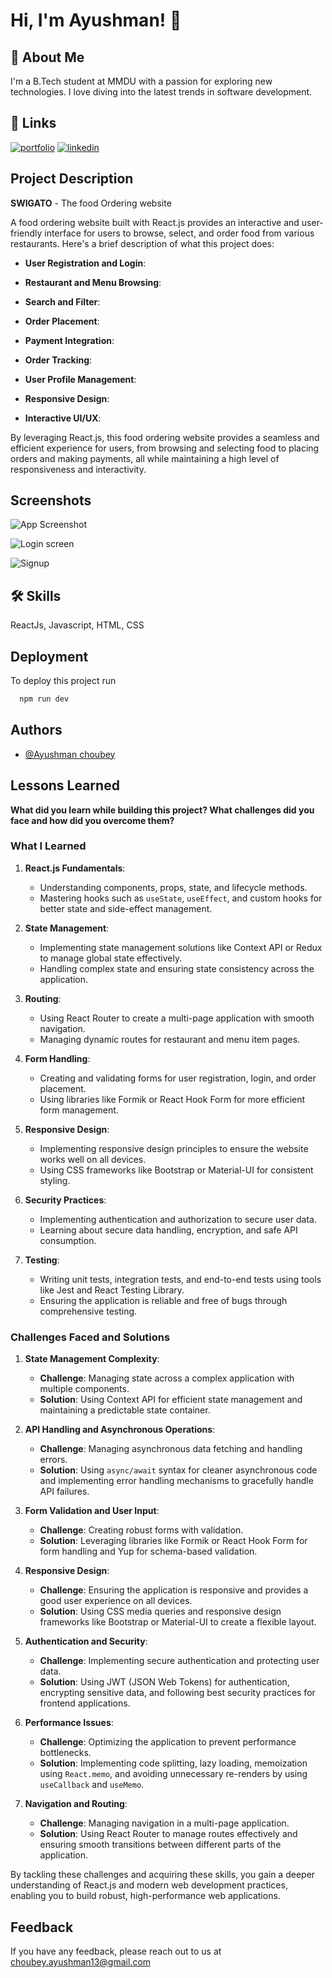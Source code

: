 # Hi, I'm Ayushman! 👋


## 🚀 About Me
I'm a B.Tech student at MMDU with a passion for exploring new technologies. I love diving into the latest trends in software development.


## 🔗 Links
[![portfolio](https://img.shields.io/badge/my_portfolio-000?style=for-the-badge&logo=ko-fi&logoColor=white)](https://ayushman2022.github.io/Portfolio/)
[![linkedin](https://img.shields.io/badge/linkedin-0A66C2?style=for-the-badge&logo=linkedin&logoColor=white)](https://www.linkedin.com/in/ayushmanchoubey)

## Project Description

**SWIGATO** - The food Ordering website

A food ordering website built with React.js provides an interactive and user-friendly interface for users to browse, select, and order food from various restaurants. Here's a brief description of what this project does:

- **User Registration and Login**:

- **Restaurant and Menu Browsing**:

- **Search and Filter**:

- **Order Placement**:

- **Payment Integration**:

- **Order Tracking**:

- **User Profile Management**:
- **Responsive Design**:

- **Interactive UI/UX**:

By leveraging React.js, this food ordering website provides a seamless and efficient experience for users, from browsing and selecting food to placing orders and making payments, all while maintaining a high level of responsiveness and interactivity.


## Screenshots

![App Screenshot](https://github.com/ayushman2022/Swigato-FoodOrderingwebsite/assets/113380371/0a056af6-7085-49fc-8096-6e95d83e74a8)


![Login screen](https://github.com/ayushman2022/Swigato-FoodOrderingwebsite/assets/113380371/f6e8ccaf-6342-4a0b-95bf-e771dc6192bb)


![Signup](https://github.com/ayushman2022/Swigato-FoodOrderingwebsite/assets/113380371/fc6f5737-2655-48ae-ac1b-d58c6e73122d)

## 🛠 Skills
ReactJs, Javascript, HTML, CSS


## Deployment

To deploy this project run

```bash
  npm run dev
```


## Authors

- [@Ayushman choubey](https://www.github.com/ayushman2022)


## Lessons Learned

**What did you learn while building this project? What challenges did you face and how did you overcome them?**

### What I Learned

1. **React.js Fundamentals**:
   - Understanding components, props, state, and lifecycle methods.
   - Mastering hooks such as `useState`, `useEffect`, and custom hooks for better state and side-effect management.

2. **State Management**:
   - Implementing state management solutions like Context API or Redux to manage global state effectively.
   - Handling complex state and ensuring state consistency across the application.

3. **Routing**:
   - Using React Router to create a multi-page application with smooth navigation.
   - Managing dynamic routes for restaurant and menu item pages.

4. **Form Handling**:
   - Creating and validating forms for user registration, login, and order placement.
   - Using libraries like Formik or React Hook Form for more efficient form management.

5. **Responsive Design**:
   - Implementing responsive design principles to ensure the website works well on all devices.
   - Using CSS frameworks like Bootstrap or Material-UI for consistent styling.

6. **Security Practices**:
   - Implementing authentication and authorization to secure user data.
   - Learning about secure data handling, encryption, and safe API consumption.

7. **Testing**:
   - Writing unit tests, integration tests, and end-to-end tests using tools like Jest and React Testing Library.
   - Ensuring the application is reliable and free of bugs through comprehensive testing.

### Challenges Faced and Solutions

1. **State Management Complexity**:
   - **Challenge**: Managing state across a complex application with multiple components.
   - **Solution**: Using Context API for efficient state management and maintaining a predictable state container.

2. **API Handling and Asynchronous Operations**:
   - **Challenge**: Managing asynchronous data fetching and handling errors.
   - **Solution**: Using `async/await` syntax for cleaner asynchronous code and implementing error handling mechanisms to gracefully handle API failures.

3. **Form Validation and User Input**:
   - **Challenge**: Creating robust forms with validation.
   - **Solution**: Leveraging libraries like Formik or React Hook Form for form handling and Yup for schema-based validation.

4. **Responsive Design**:
   - **Challenge**: Ensuring the application is responsive and provides a good user experience on all devices.
   - **Solution**: Using CSS media queries and responsive design frameworks like Bootstrap or Material-UI to create a flexible layout.

5. **Authentication and Security**:
   - **Challenge**: Implementing secure authentication and protecting user data.
   - **Solution**: Using JWT (JSON Web Tokens) for authentication, encrypting sensitive data, and following best security practices for frontend applications.

6. **Performance Issues**:
   - **Challenge**: Optimizing the application to prevent performance bottlenecks.
   - **Solution**: Implementing code splitting, lazy loading, memoization using `React.memo`, and avoiding unnecessary re-renders by using `useCallback` and `useMemo`.

7. **Navigation and Routing**:
   - **Challenge**: Managing navigation in a multi-page application.
   - **Solution**: Using React Router to manage routes effectively and ensuring smooth transitions between different parts of the application.

By tackling these challenges and acquiring these skills, you gain a deeper understanding of React.js and modern web development practices, enabling you to build robust, high-performance web applications.

## Feedback

If you have any feedback, please reach out to us at choubey.ayushman13@gmail.com

